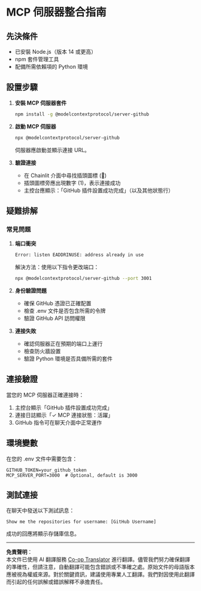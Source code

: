 <!--
CO_OP_TRANSLATOR_METADATA:
{
  "original_hash": "c4be907703b836d1a1c360db20da4de9",
  "translation_date": "2025-08-28T09:59:14+00:00",
  "source_file": "11-agentic-protocols/code_samples/github-mcp/MCP_SETUP.md",
  "language_code": "tw"
}
-->
# MCP 伺服器整合指南

## 先決條件
- 已安裝 Node.js（版本 14 或更高）
- npm 套件管理工具
- 配備所需依賴項的 Python 環境

## 設置步驟

1. **安裝 MCP 伺服器套件**
   ```bash
   npm install -g @modelcontextprotocol/server-github
   ```

2. **啟動 MCP 伺服器**
   ```bash
   npx @modelcontextprotocol/server-github
   ```  
   伺服器應啟動並顯示連接 URL。

3. **驗證連接**
   - 在 Chainlit 介面中尋找插頭圖標 (🔌)
   - 插頭圖標旁應出現數字 (1)，表示連接成功
   - 主控台應顯示：「GitHub 插件設置成功完成」（以及其他狀態行）

## 疑難排解

### 常見問題

1. **端口衝突**
   ```bash
   Error: listen EADDRINUSE: address already in use
   ```  
   解決方法：使用以下指令更改端口：
   ```bash
   npx @modelcontextprotocol/server-github --port 3001
   ```

2. **身份驗證問題**
   - 確保 GitHub 憑證已正確配置
   - 檢查 .env 文件是否包含所需的令牌
   - 驗證 GitHub API 訪問權限

3. **連接失敗**
   - 確認伺服器正在預期的端口上運行
   - 檢查防火牆設置
   - 驗證 Python 環境是否具備所需的套件

## 連接驗證

當您的 MCP 伺服器正確連接時：
1. 主控台顯示「GitHub 插件設置成功完成」
2. 連接日誌顯示「✓ MCP 連接狀態：活躍」
3. GitHub 指令可在聊天介面中正常運作

## 環境變數

在您的 .env 文件中需要包含：
```
GITHUB_TOKEN=your_github_token
MCP_SERVER_PORT=3000  # Optional, default is 3000
```

## 測試連接

在聊天中發送以下測試訊息：
```
Show me the repositories for username: [GitHub Username]
```  
成功的回應將顯示存儲庫信息。

---

**免責聲明**：  
本文件已使用 AI 翻譯服務 [Co-op Translator](https://github.com/Azure/co-op-translator) 進行翻譯。儘管我們努力確保翻譯的準確性，但請注意，自動翻譯可能包含錯誤或不準確之處。原始文件的母語版本應被視為權威來源。對於關鍵資訊，建議使用專業人工翻譯。我們對因使用此翻譯而引起的任何誤解或錯誤解釋不承擔責任。